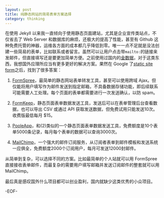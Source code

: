 ```yaml
---
layout: post
title: 纯静态网站的简易表单方案选择
category: thinking
---
```


在使用 Jekyll 以来我一直倾向于使用静态页面建站，尤其是企业宣传类站点，不仅省去了 Web Server 和数据库的麻烦，还极大的提高了性能，甚至有 Github 这种免费托管的神器，运维各方面的成本都几乎降低到零。唯一一点不足就是没法创建一些简易的表单，比如联系或者留言。虽然可以让用户点击带`mailto:`的链接来发邮件，但直接填写还是要更加简单方便。之前使用过国内的[金数据](http://jinshuju.net/)，对于这类东西，我想国外应理所应当有更多更好的解决方案。果然在 Google 了[static site form](http://www.google.com/search?q=static%20site%20form)之后，找到了很多答案：

1.  [FormSpree](http://formspree.io/)，最简单的静态网站表单转发工具，甚至可以使用跨域 Ajax。但仅能将用户填写作为邮件发送到指定邮箱，不具备数据存储功能，即后续联系可能需要人工处理。每个页面的表单都需要进行一次发送确认，以防 spam。

2.  [FormKeep](https://formkeep.com)，静态页面表单数据发送工具，发送后可以在表单管理后台查看数据，也可以导出 CSV 或通过 API 获取发送数据，但免费试用只能发送10次。收费版最低每月 $15。

3.  [PooleApp](http://pooleapp.com)，和(2)类似的一个静态页面表单数据发送工具，免费额度是10个表单5000条记录，每月每个表单的数据可以查询3000次。

4.  [MailChimp](http://mailchimp.com/)，一个强大的邮件订阅服务，从订阅者表单到邮件模板和发送系统一应俱全，免费额度2000个订阅用户，每月可发送12000封邮件。

从简单到复杂，可以选择不同的方案。比如最简单的个人站就可以用 FormSpree 直接接收表单邮件，而最复杂的需要用户填写邮箱并发送订阅邮件的整套就可以用 MailChimp。

最后真是感叹国外什么项目都可以创业盈利，国内就缺少这类优秀的小众项目。

-EOF-
